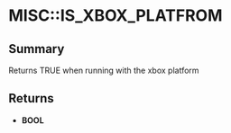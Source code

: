 # MISC::IS_XBOX_PLATFROM

## Summary
Returns TRUE when running with the xbox platform

## Returns
* **BOOL**